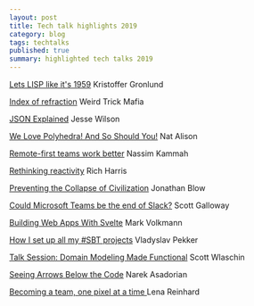 ```yaml
---
layout: post
title: Tech talk highlights 2019
category: blog
tags: techtalks 
published: true 
summary: highlighted tech talks 2019
---
```


[Lets LISP like it's 1959](https://www.youtube.com/watch?v=hGY3uBHVVr4) Kristoffer Gronlund

[Index of refraction](https://www.youtube.com/watch?v=IW-hMOb4F5c) Weird Trick Mafia

[JSON Explained](https://vimeo.com/341115830) Jesse Wilson

[We Love Polyhedra! And So Should You!](https://www.youtube.com/watch?v=XjvyELtrPF4) Nat Alison

[Remote-first teams work better](https://www.youtube.com/watch?v=RMsZbchAwoY) Nassim Kammah

[Rethinking reactivity](https://www.youtube.com/watch?v=AdNJ3fydeao) Rich Harris

[Preventing the Collapse of Civilization](https://www.youtube.com/watch?v=pW-SOdj4Kkk) Jonathan Blow

[Could Microsoft Teams be the end of Slack?](https://www.youtube.com/watch?v=ZwcGfC_VjhY) Scott Galloway

[Building Web Apps With Svelte](https://www.youtube.com/watch?v=4_PTdJq-1rA) Mark Volkmann

[How I set up all my #SBT projects](https://www.youtube.com/watch?v=nD-p-cEKjHE) Vladyslav Pekker

[Talk Session: Domain Modeling Made Functional](https://www.youtube.com/watch?v=PLFl95c-IiU) Scott Wlaschin

[Seeing Arrows Below the Code](https://www.youtube.com/watch?v=qVR-OWvy_Go) Narek Asadorian

[Becoming a team, one pixel at a time ](https://www.youtube.com/watch?v=btPPn-m32Mw) Lena Reinhard
